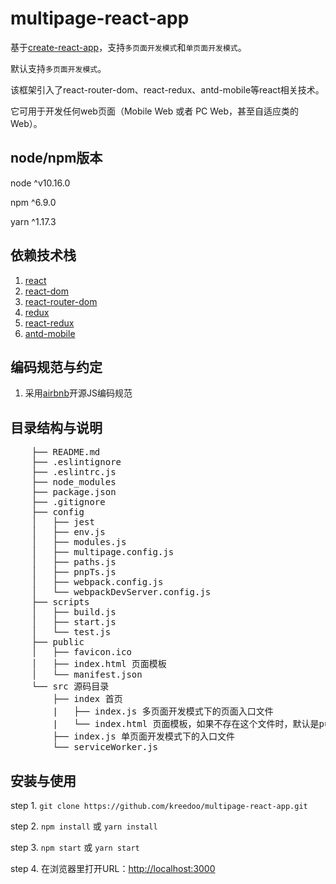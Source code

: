 # multipage-react-app

基于[create-react-app](https://create-react-app.dev/)，支持`多页面开发模式`和`单页面开发模式`。

默认支持`多页面开发模式`。

该框架引入了react-router-dom、react-redux、antd-mobile等react相关技术。

它可用于开发任何web页面（Mobile Web 或者 PC Web，甚至自适应类的Web）。

## node/npm版本

node ^v10.16.0

npm ^6.9.0

yarn ^1.17.3

## 依赖技术栈
1. [react](https://reactjs.org/)
2. [react-dom](https://reactjs.org/)
3. [react-router-dom](https://reacttraining.com/react-router/)
4. [redux](https://redux.js.org/)
5. [react-redux](https://redux.js.org/basics/usage-with-react)
7. [antd-mobile](https://mobile.ant.design/docs/react/introduce-cn)

## 编码规范与约定
1. 采用[airbnb](https://github.com/airbnb/javascript)开源JS编码规范

## 目录结构与说明
<pre>
    ├── README.md
    ├── .eslintignore
    ├── .eslintrc.js
    ├── node_modules
    ├── package.json
    ├── .gitignore
    ├── config
    │   ├── jest
    │   ├── env.js
    │   ├── modules.js
    │   ├── multipage.config.js
    │   ├── paths.js
    │   ├── pnpTs.js
    │   ├── webpack.config.js
    │   └── webpackDevServer.config.js
    ├── scripts
    │   ├── build.js
    │   ├── start.js
    │   └── test.js
    ├── public
    │   ├── favicon.ico
    │   ├── index.html 页面模板
    │   └── manifest.json
    └── src 源码目录
        ├── index 首页
        |   ├── index.js 多页面开发模式下的页面入口文件
        |   └── index.html 页面模板，如果不存在这个文件时，默认是public/index.html
        ├── index.js 单页面开发模式下的入口文件
        └── serviceWorker.js
</pre>

## 安装与使用

step 1. `git clone https://github.com/kreedoo/multipage-react-app.git`

step 2. `npm install` 或 `yarn install`

step 3. `npm start` 或 `yarn start`

step 4. 在浏览器里打开URL：[http://localhost:3000](http://localhost:3000)

